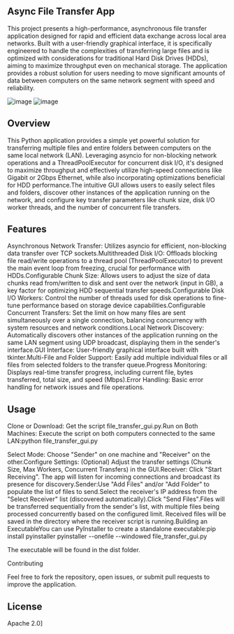 Async File Transfer App
-----------------------

This project presents a high-performance, asynchronous file transfer application designed for rapid and efficient data exchange across local area networks. Built with a user-friendly graphical interface, it is specifically engineered to handle the complexities of transferring large files and is optimized with considerations for traditional Hard Disk Drives (HDDs), aiming to maximize throughput even on mechanical storage. The application provides a robust solution for users needing to move significant amounts of data between computers on the same network segment with speed and reliability.

![image](https://github.com/user-attachments/assets/7c5fd797-c3da-4c04-9d54-33be59594f0f)
![image](https://github.com/user-attachments/assets/385c7afd-8cf8-4339-b866-732528b4f2a6)


Overview
-------------

This Python application provides a simple yet powerful solution for transferring multiple files and entire folders between computers on the same local network (LAN). Leveraging asyncio for non-blocking network operations and a ThreadPoolExecutor for concurrent disk I/O, it's designed to maximize throughput and effectively utilize high-speed connections like Gigabit or 2Gbps Ethernet, while also incorporating optimizations beneficial for HDD performance.The intuitive GUI allows users to easily select files and folders, discover other instances of the application running on the network, and configure key transfer parameters like chunk size, disk I/O worker threads, and the number of concurrent file transfers.

Features
--------------------------

Asynchronous Network Transfer: Utilizes asyncio for efficient, non-blocking data transfer over TCP sockets.Multithreaded Disk I/O: Offloads blocking file read/write operations to a thread pool (ThreadPoolExecutor) to prevent the main event loop from freezing, crucial for performance with HDDs.Configurable Chunk Size: Allows users to adjust the size of data chunks read from/written to disk and sent over the network (input in GB), a key factor for optimizing HDD sequential transfer speeds.Configurable Disk I/O Workers: Control the number of threads used for disk operations to fine-tune performance based on storage device capabilities.Configurable Concurrent Transfers: Set the limit on how many files are sent simultaneously over a single connection, balancing concurrency with system resources and network conditions.Local Network Discovery: Automatically discovers other instances of the application running on the same LAN segment using UDP broadcast, displaying them in the sender's interface.GUI Interface: User-friendly graphical interface built with tkinter.Multi-File and Folder Support: Easily add multiple individual files or all files from selected folders to the transfer queue.Progress Monitoring: Displays real-time transfer progress, including current file, bytes transferred, total size, and speed (Mbps).Error Handling: Basic error handling for network issues and file operations.

Usage
----------------

Clone or Download: Get the script file_transfer_gui.py.Run on Both Machines: Execute the script on both computers connected to the same LAN:python file_transfer_gui.py

Select Mode: Choose "Sender" on one machine and "Receiver" on the other.Configure Settings: (Optional) Adjust the transfer settings (Chunk Size, Max Workers, Concurrent Transfers) in the GUI.Receiver: Click "Start Receiving". The app will listen for incoming connections and broadcast its presence for discovery.Sender:Use "Add Files" and/or "Add Folder" to populate the list of files to send.Select the receiver's IP address from the "Select Receiver" list (discovered automatically).Click "Send Files".Files will be transferred sequentially from the sender's list, with multiple files being processed concurrently based on the configured limit. Received files will be saved in the directory where the receiver script is running.Building an ExecutableYou can use PyInstaller to create a standalone executable:pip install pyinstaller
pyinstaller --onefile --windowed file_transfer_gui.py

The executable will be found in the dist folder.

Contributing

Feel free to fork the repository, open issues, or submit pull requests to improve the application.

License
----------------

 Apache 2.0]
